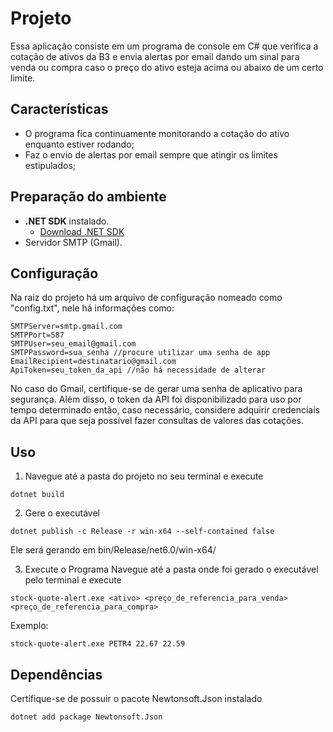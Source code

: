 # Projeto

Essa aplicação consiste em um programa de console em C# que verifica a cotação de ativos da B3 e envia alertas por email dando um sinal para venda ou compra caso o preço do ativo esteja acima ou abaixo de um certo limite.

## Características
- O programa fica continuamente monitorando a cotação do ativo enquanto estiver rodando;
- Faz o envio de alertas por email sempre que atingir os limites estipulados;

## Preparação do ambiente
- **.NET SDK** instalado.
   - [Download .NET SDK](https://dotnet.microsoft.com/download)
- Servidor SMTP (Gmail).

## Configuração

Na raiz do projeto há um arquivo de configuração nomeado como "config.txt", nele há informações como:

```plaintext
SMTPServer=smtp.gmail.com
SMTPPort=587
SMTPUser=seu_email@gmail.com
SMTPPassword=sua_senha //procure utilizar uma senha de app
EmailRecipient=destinatario@gmail.com
ApiToken=seu_token_da_api //não há necessidade de alterar
```

No caso do Gmail, certifique-se de gerar uma senha de aplicativo para segurança. Além disso, o token da API foi disponibilizado para uso por tempo determinado então, caso necessário, considere adquirir credenciais da API para que seja possível fazer consultas de valores das cotações.

## Uso

1. Navegue até a pasta do projeto no seu terminal e execute
```plaintext
dotnet build
```
2. Gere o executável 
```plaintext
dotnet publish -c Release -r win-x64 --self-contained false
```
Ele será gerando em bin/Release/net6.0/win-x64/

3. Execute o Programa
Navegue até a pasta onde foi gerado o executável pelo terminal e execute
```plaintext
stock-quote-alert.exe <ativo> <preço_de_referencia_para_venda> <preço_de_referencia_para_compra>
```
Exemplo:
```plaintext
stock-quote-alert.exe PETR4 22.67 22.59 
```

## Dependências
Certifique-se de possuir o pacote Newtonsoft.Json instalado
```plaintext
dotnet add package Newtonsoft.Json
```


